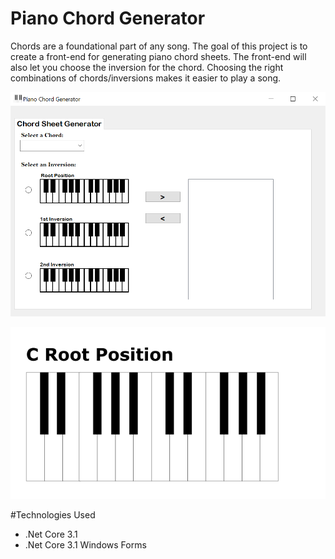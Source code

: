 # Piano Chord Generator
Chords are a foundational part of any song. The goal of this project is to create a front-end for generating piano chord sheets. The front-end will also let you choose the inversion for the chord. Choosing the right combinations of chords/inversions makes it easier to play a song. 

![Piano Chord Generator Software Screen](https://github.com/encouragingapps/PianoChordGenerator/blob/master/PianoChordGenerator.Domain/Wiki/WikiImage2.PNG)

![Piano Chord Sheet](https://github.com/encouragingapps/PianoChordGenerator/blob/master/PianoChordGenerator.Domain/Wiki/WikiImage1.PNG)

#Technologies Used

* .Net Core 3.1
* .Net Core 3.1 Windows Forms
